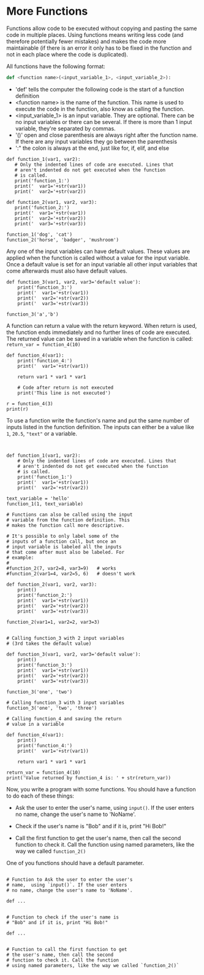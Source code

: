 # More Functions

Functions allow code to be executed without copying and pasting the same code
in multiple places. Using functions means writing less code (and therefore
potentially fewer mistakes) and makes the code more maintainable (if there
is an error it only has to be fixed in the function and not in each place
where the code is duplicated).

All functions have the following format:

```python
def <function name>(<input_variable_1>, <input_variable_2>):
```

* 'def' tells the computer the following code is the start of a function
    definition
* \<function name> is the name of the function. This name is used to
    execute the code in the function, also know as calling the function.
* \<input_variable_1> is an input variable. They are optional. There can be
    no input variables or there can be several. If there is more than 1 input
    variable, they're separated by commas.
* '()' open and close parenthesis are always right after the function name.
    If there are any input variables they go between the parenthesis
* ':" the colon is always at the end, just like for, if, elif, and else
  

 ```python.run
def function_1(var1, var2):
    # Only the indented lines of code are executed. Lines that 
    # aren't indented do not get executed when the function 
    # is called.
    print('function_1:')
    print('  var1='+str(var1))
    print('  var2='+str(var2))

def function_2(var1, var2, var3):
    print('function_2:')
    print('  var1='+str(var1))
    print('  var2='+str(var2))
    print('  var3='+str(var3))

function_1('dog', 'cat')
function_2('horse', 'badger', 'mushroom')

```



Any one of the input variables can have default values. These values are
applied when the function is called without a value for the input variable.
Once a default value is set for an input variable all other input variables
that come afterwards must also have default values.

```python.run
def function_3(var1, var2, var3='default value'):
    print('function_3:')
    print('  var1='+str(var1))
    print('  var2='+str(var2))
    print('  var3='+str(var3))

function_3('a','b')

```

A function can return a value with the return keyword. When return is used,
the function ends immediately and no further lines of code are executed. The
returned value can be saved in a variable when the function is called: `return_var = function_4(10)`

```python.run
def function_4(var1):
    print('function_4:')
    print('  var1='+str(var1))

    return var1 * var1 * var1

    # Code after return is not executed
    print('This line is not executed')

r = function_4(3)
print(r)
```


To use a function write the function's name and put the same number of inputs
listed in the function definition. The inputs can either be a value like `1`,
`20.5`, ``"text"`` or a variable.

```python.run


def function_1(var1, var2):
    # Only the indented lines of code are executed. Lines that 
    # aren't indented do not get executed when the function 
    # is called.
    print('function_1:')
    print('  var1='+str(var1))
    print('  var2='+str(var2))

text_variable = 'hello'
function_1(1, text_variable)

# Functions can also be called using the input 
# variable from the function definition. This 
# makes the function call more descriptive. 

# It's possible to only label some of the 
# inputs of a function call, but once an 
# input variable is labeled all the inputs 
# that come after must also be labeled. For 
# example:
#
#function_2(7, var2=8, var3=9)   # works
#function_2(var1=4, var2=5, 6)   # doesn't work

def function_2(var1, var2, var3):
    print()
    print('function_2:')
    print('  var1='+str(var1))
    print('  var2='+str(var2))
    print('  var3='+str(var3))

function_2(var1=1, var2=2, var3=3)


# Calling function_3 with 2 input variables 
# (3rd takes the default value)

def function_3(var1, var2, var3='default value'):
    print()
    print('function_3:')
    print('  var1='+str(var1))
    print('  var2='+str(var2))
    print('  var3='+str(var3))

function_3('one', 'two')

# Calling function_3 with 3 input variables
function_3('one', 'two', 'three')

# Calling function_4 and saving the return 
# value in a variable

def function_4(var1):
    print()
    print('function_4:')
    print('  var1='+str(var1))
    
    return var1 * var1 * var1

return_var = function_4(10)
print('Value returned by function_4 is: ' + str(return_var))

```


Now, you write a program with some functions. You should have a function to do
each of these things:

* Ask the user to enter the user's name,  using `input()`. If the user enters
  no name, change the user's name to 'NoName'. 

* Check if the user's name is "Bob" and if it is, print "Hi Bob!"

* Call the first function to get the user's name, then call the second
  function to check it. Call the function using named parameters, like
  the way we called `function_2()`


One of you functions should have a default parameter. 


```python.run:height='600'

# Function to Ask the user to enter the user's 
# name,  using `input()`. If the user enters
# no name, change the user's name to 'NoName'. 

def ...


# Function to check if the user's name is 
# "Bob" and if it is, print "Hi Bob!"

def ...


# Function to call the first function to get 
# the user's name, then call the second
# function to check it. Call the function 
# using named parameters, like the way we called `function_2()`



```






